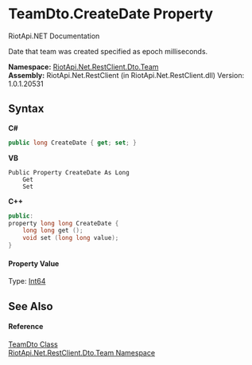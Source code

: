 # TeamDto.CreateDate Property 
RiotApi.NET Documentation 

Date that team was created specified as epoch milliseconds.

**Namespace:**&nbsp;<a href="744a30f7-23c0-2c94-a458-a0b4d260bb19">RiotApi.Net.RestClient.Dto.Team</a><br />**Assembly:**&nbsp;RiotApi.Net.RestClient (in RiotApi.Net.RestClient.dll) Version: 1.0.1.20531

## Syntax

**C#**<br />
``` C#
public long CreateDate { get; set; }
```

**VB**<br />
``` VB
Public Property CreateDate As Long
	Get
	Set
```

**C++**<br />
``` C++
public:
property long long CreateDate {
	long long get ();
	void set (long long value);
}
```


#### Property Value
Type: <a href="http://msdn2.microsoft.com/en-us/library/6yy583ek" target="_blank">Int64</a>

## See Also


#### Reference
<a href="5dcbfdf3-621c-36ff-76d9-5a0b9f5f9b53">TeamDto Class</a><br /><a href="744a30f7-23c0-2c94-a458-a0b4d260bb19">RiotApi.Net.RestClient.Dto.Team Namespace</a><br />